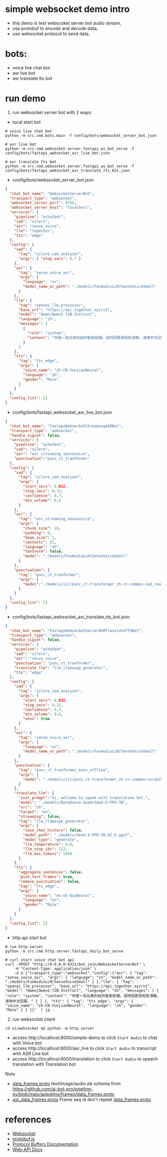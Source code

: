 # simple websocket demo intro
- this demo is test webscoket server bot audio stream, 
- use protobuf to encode and decode data, 
- use websocket protocol to send data.

# bots:
- voice live chat bot
- asr live bot
- asr translate tts bot

# run demo
1. run websocket server bot with 2 ways:
- local start bot
```shell
# voice live chat bot
python -m src.cmd.bots.main -f config/bots/websocket_server_bot.json

# asr live bot
python -m src.cmd.websocket.server.fastapi_ws_bot_serve -f config/bots/fastapi_websocket_asr_live_bot.json

# asr translate tts bot
python -m src.cmd.websocket.server.fastapi_ws_bot_serve -f config/bots/fastapi_websocket_asr_translate_tts_bot.json
```
- config/bots/websocket_server_bot.json
```json
{
  "chat_bot_name": "WebsocketServerBot",
  "transport_type": "websocket",
  "websocket_server_port": 8765,
  "websocket_server_host": "localhost",
  "services": {
    "pipeline": "achatbot",
    "vad": "silero",
    "asr": "sense_voice",
    "llm": "together",
    "tts": "edge"
  },
  "config": {
    "vad": {
      "tag": "silero_vad_analyzer",
      "args": { "stop_secs": 0.7 }
    },
    "asr": {
      "tag": "sense_voice_asr",
      "args": {
        "language": "zn",
        "model_name_or_path": "./models/FunAudioLLM/SenseVoiceSmall"
      }
    },
    "llm": {
      "tag": "openai_llm_processor",
      "base_url": "https://api.together.xyz/v1",
      "model": "Qwen/Qwen2-72B-Instruct",
      "language": "zh",
      "messages": [
        {
          "role": "system",
          "content": "你是一名叫奥利给的智能助理。保持回答简短和清晰。请用中文回答。"
        }
      ]
    },
    "tts": {
      "tag": "tts_edge",
      "args": {
        "voice_name": "zh-CN-YunjianNeural",
        "language": "zh",
        "gender": "Male"
      }
    }
  },
  "config_list": []
}
```
- config/bots/fastapi_websocket_asr_live_bot.json 
```json
{
  "chat_bot_name": "FastapiWebsocketStreamingASRBot",
  "transport_type": "websocket",
  "handle_sigint": false,
  "services": {
    "pipeline": "achatbot",
    "vad": "silero",
    "asr": "asr_streaming_sensevoice",
    "punctuation":"punc_ct_tranformer"
  },
  "config": {
    "vad": {
      "tag": "silero_vad_analyzer",
      "args": {
        "start_secs": 0.032,
        "stop_secs": 0.32,
        "confidence": 0.7,
        "min_volume": 0.4
      }
    },
    "asr": {
      "tag": "asr_streaming_sensevoice",
      "args": {
        "chunk_size": 10,
        "padding": 8,
        "beam_size": 3,
        "contexts": [],
        "language": "zh",
        "textnorm": false,
        "model": "./models/FunAudioLLM/SenseVoiceSmall"
      }
    },
    "punctuation": {
      "tag": "punc_ct_tranformer",
      "args": {
        "model":"./models/iic/punc_ct-transformer_zh-cn-common-vad_realtime-vocab272727"
      }
    }
  },
  "config_list": []
}
```
- config/bots/fastapi_websocket_asr_translate_tts_bot.json
```json
{
  "chat_bot_name": "FastapiWebsocketServerASRTranslateTTSBot",
  "transport_type": "websocket",
  "handle_sigint": false,
  "services": {
    "pipeline": "achatbot",
    "vad": "silero",
    "asr": "sense_voice",
    "punctuation": "punc_ct_tranformer",
    "translate_llm": "llm_llamacpp_generator",
    "tts": "edge"
  },
  "config": {
    "vad": {
      "tag": "silero_vad_analyzer",
      "args": {
        "start_secs": 0.032,
        "stop_secs": 0.32,
        "confidence": 0.7,
        "min_volume": 0.6,
        "onnx": true
      }
    },
    "asr": {
      "tag": "sense_voice_asr",
      "args": {
        "language": "zn",
        "model_name_or_path": "./models/FunAudioLLM/SenseVoiceSmall"
      }
    },
    "punctuation": {
      "tag": "punc_ct_tranformer_onnx_offline",
      "args": {
        "model": "./models/iic/punc_ct-transformer_zh-cn-common-vocab272727-pytorch"
      }
    },
    "translate_llm": {
      "init_prompt":"hi, welcome to speak with translation bot.",
      "model": "./models/ByteDance-Seed/Seed-X-PPO-7B",
      "src": "zh",
      "target": "en",
      "streaming": false,
      "tag": "llm_llamacpp_generator",
      "args": {
        "save_chat_history": false,
        "model_path": "./models/Seed-X-PPO-7B.Q2_K.gguf",
        "model_type": "generate",
        "llm_temperature": 0.0,
        "llm_stop_ids": [2],
        "llm_max_tokens": 2048
      }
    },
    "tts": {
      "aggregate_sentences": false,
      "push_text_frames": true,
      "remove_punctuation": false,
      "tag": "tts_edge",
      "args": {
        "voice_name": "en-US-GuyNeural",
        "language": "en",
        "gender": "Male"
      }
    }
  },
  "config_list": []
}
```

- http api start bot
```shell
# run http server
python -m src.cmd.http.server.fastapi_daily_bot_serve 

# curl start voice chat bot api
curl -XPOST "http://0.0.0.0:4321/bot_join/WebsocketServerBot" \                                     
    -H "Content-Type: application/json" \
    -d $'{"transport_type":"websocket","config":{"asr": { "tag": "sense_voice_asr", "args": { "language": "zn", "model_name_or_path": "./models/FunAudioLLM/SenseVoiceSmall" } },"llm": { "tag": "openai_llm_processor", "base_url": "https://api.together.xyz/v1", "model": "Qwen/Qwen2-72B-Instruct", "language": "zh", "messages": [ { "role": "system", "content": "你是一名叫奥利给的智能助理。保持回答简短和清晰。请用中文回答。" } ] }, "tts": { "tag": "tts_edge", "args": { "voice_name": "zh-CN-YunjianNeural", "language": "zh", "gender": "Male" } } }}'  | jq .
```

2. run websocket client 
```shell
cd ui/websocket && python -m http.server
```
- access http://localhost:8000/simple-demo  to click `Start Audio` to chat with Voice bot
- access http://localhost:8000/asr_live  to click `Start Audio` to transcript with ASR Live bot
- access http://localhost:8000/translation  to click `Start Audio` to speech translation with Translation bot


> [!NOTE]
> - [data_frames.proto](./protos/data_frames.proto) text/image/audio pb schema from https://github.com/ai-bot-pro/pipeline-py/blob/main/apipeline/frames/data_frames.proto 
> - [asr_data_frames.proto](./protos/asr_data_frames.proto) Frame seq id don't repeat [data_frames.proto](./protos/data_frames.proto)

# references
- [Websocket](https://en.wikipedia.org/wiki/WebSocket)
- [protobuf.js](https://github.com/protobufjs/protobuf.js)
- [Protocol Buffers Documentation](https://protobuf.dev/overview/)
- [Web-API Docs](https://developer.mozilla.org/en-US/docs/Web/API)